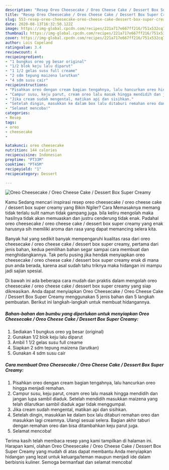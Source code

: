 ```yaml
---
description: "Resep Oreo Cheesecake / Oreo Cheese Cake / Dessert Box Super Creamy | Cara Buat Oreo Cheesecake / Oreo Cheese Cake / Dessert Box Super Creamy Yang Lezat"
title: "Resep Oreo Cheesecake / Oreo Cheese Cake / Dessert Box Super Creamy | Cara Buat Oreo Cheesecake / Oreo Cheese Cake / Dessert Box Super Creamy Yang Lezat"
slug: 553-resep-oreo-cheesecake-oreo-cheese-cake-dessert-box-super-creamy-cara-buat-oreo-cheesecake-oreo-cheese-cake-dessert-box-super-creamy-yang-lezat
date: 2020-08-13T16:32:50.122Z
image: https://img-global.cpcdn.com/recipes/221a717e667ff216/751x532cq70/oreo-cheesecake-oreo-cheese-cake-dessert-box-super-creamy-foto-resep-utama.jpg
thumbnail: https://img-global.cpcdn.com/recipes/221a717e667ff216/751x532cq70/oreo-cheesecake-oreo-cheese-cake-dessert-box-super-creamy-foto-resep-utama.jpg
cover: https://img-global.cpcdn.com/recipes/221a717e667ff216/751x532cq70/oreo-cheesecake-oreo-cheese-cake-dessert-box-super-creamy-foto-resep-utama.jpg
author: Lois Copeland
ratingvalue: 3.4
reviewcount: 4
recipeingredient:
- "1 bungkus oreo yg besar original"
- "1/2 blok keju lalu diparut"
- "1 1/2 gelas susu full creame"
- "2 sdm tepung maizena larutkan"
- "4 sdm susu cair"
recipeinstructions:
- "Pisahkan oreo dengan cream bagian tengahnya, lalu hancurkan oreo hingga menjadi remahan."
- "Campur susu, keju parut, cream oreo lalu masak hingga mendidih dan jangan lupa sambil diaduk. Setelah mendidih masukkan maizena yang telah dilarutkan sambil diaduk agar tidak menggumpal."
- "Jika cream sudah mengental, matikan api dan sisihkan."
- "Setelah dingin, masukkan ke dalam box lalu ditaburi remahan oreo dan masukkan lagi creamnya. Ulangi sesuai selera. Bagian akhir taburi dengan remahan oreo dan bisa ditambahkan keju parut juga."
- "Selamat mencoba!"
categories:
- Resep
tags:
- oreo
- cheesecake
- 

katakunci: oreo cheesecake  
nutrition: 144 calories
recipecuisine: Indonesian
preptime: "PT33M"
cooktime: "PT45M"
recipeyield: "1"
recipecategory: Dessert

---
```



![Oreo Cheesecake / Oreo Cheese Cake / Dessert Box Super Creamy](https://img-global.cpcdn.com/recipes/221a717e667ff216/751x532cq70/oreo-cheesecake-oreo-cheese-cake-dessert-box-super-creamy-foto-resep-utama.jpg)

Kamu Sedang mencari inspirasi resep oreo cheesecake / oreo cheese cake / dessert box super creamy yang Bikin Ngiler? Cara Memasaknya memang tidak terlalu sulit namun tidak gampang juga. bila keliru mengolah maka hasilnya tidak akan memuaskan dan justru cenderung tidak enak. Padahal oreo cheesecake / oreo cheese cake / dessert box super creamy yang enak harusnya sih memiliki aroma dan rasa yang dapat memancing selera kita.



Banyak hal yang sedikit banyak mempengaruhi kualitas rasa dari oreo cheesecake / oreo cheese cake / dessert box super creamy, pertama dari jenis bahan, kedua pemilihan bahan segar sampai cara membuat dan menghidangkannya. Tak perlu pusing jika hendak menyiapkan oreo cheesecake / oreo cheese cake / dessert box super creamy enak di mana pun anda berada, karena asal sudah tahu triknya maka hidangan ini mampu jadi sajian spesial.


Di bawah ini ada beberapa cara mudah dan praktis dalam mengolah oreo cheesecake / oreo cheese cake / dessert box super creamy yang siap dikreasikan. Anda dapat menyiapkan Oreo Cheesecake / Oreo Cheese Cake / Dessert Box Super Creamy menggunakan 5 jenis bahan dan 5 langkah pembuatan. Berikut ini langkah-langkah untuk membuat hidangannya.

<!--inarticleads1-->

##### Bahan-bahan dan bumbu yang diperlukan untuk menyiapkan Oreo Cheesecake / Oreo Cheese Cake / Dessert Box Super Creamy:

1. Sediakan 1 bungkus oreo yg besar (original)
1. Gunakan 1/2 blok keju lalu diparut
1. Ambil 1 1/2 gelas susu full creame
1. Siapkan 2 sdm tepung maizena (larutkan)
1. Gunakan 4 sdm susu cair




<!--inarticleads2-->

##### Cara membuat Oreo Cheesecake / Oreo Cheese Cake / Dessert Box Super Creamy:

1. Pisahkan oreo dengan cream bagian tengahnya, lalu hancurkan oreo hingga menjadi remahan.
1. Campur susu, keju parut, cream oreo lalu masak hingga mendidih dan jangan lupa sambil diaduk. Setelah mendidih masukkan maizena yang telah dilarutkan sambil diaduk agar tidak menggumpal.
1. Jika cream sudah mengental, matikan api dan sisihkan.
1. Setelah dingin, masukkan ke dalam box lalu ditaburi remahan oreo dan masukkan lagi creamnya. Ulangi sesuai selera. Bagian akhir taburi dengan remahan oreo dan bisa ditambahkan keju parut juga.
1. Selamat mencoba!




Terima kasih telah membaca resep yang kami tampilkan di halaman ini. Harapan kami, olahan Oreo Cheesecake / Oreo Cheese Cake / Dessert Box Super Creamy yang mudah di atas dapat membantu Anda menyiapkan hidangan yang lezat untuk keluarga/teman maupun menjadi ide dalam berbisnis kuliner. Semoga bermanfaat dan selamat mencoba!
